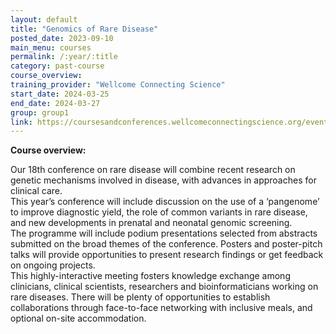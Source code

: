 ```yaml
---
layout: default
title: "Genomics of Rare Disease"
posted_date: 2023-09-10
main_menu: courses
permalink: /:year/:title
category: past-course
course_overview: 
training_provider: "Wellcome Connecting Science"
start_date: 2024-03-25
end_date: 2024-03-27
group: group1
link: https://coursesandconferences.wellcomeconnectingscience.org/event/genomics-of-rare-disease-20240325/?utm_source=paid-landing-page&utm_medium=paid&utm_campaign=&utm_id=grd24&utm_term=&utm_content=
---
```

  
<!-- ### SARS-CoV-2 NGS bioinformatics course 2021 -->

<p align="left"><b >Course overview:</b></p>

<p>Our 18th conference on rare disease will combine recent research on genetic mechanisms involved in disease, with advances in approaches for clinical care.
<br>
This year’s conference will include discussion on the use of a ‘pangenome’ to improve diagnostic yield, the role of common variants in rare disease, and new developments in prenatal and neonatal genomic screening.
<br>
The programme will include podium presentations selected from abstracts submitted on the broad themes of the conference. Posters and poster-pitch talks will provide opportunities to present research findings or get feedback on ongoing projects.
<br>
This highly-interactive meeting fosters knowledge exchange among clinicians, clinical scientists, researchers and bioinformaticians working on rare diseases. There will be plenty of opportunities to establish collaborations through face-to-face networking with inclusive meals, and optional on-site accommodation.</p>



